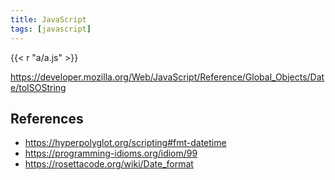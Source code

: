 ```yaml
---
title: JavaScript
tags: [javascript]
---
```


{{< r "a/a.js" >}}

<https://developer.mozilla.org/Web/JavaScript/Reference/Global_Objects/Date/toISOString>

## References

- <https://hyperpolyglot.org/scripting#fmt-datetime>
- <https://programming-idioms.org/idiom/99>
- <https://rosettacode.org/wiki/Date_format>
